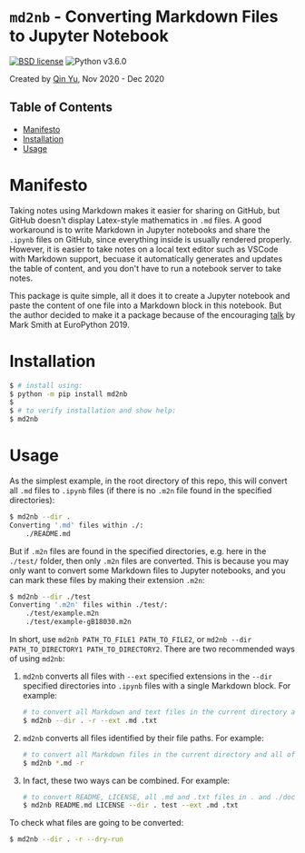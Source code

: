 # `md2nb` - Converting Markdown Files to Jupyter Notebook
[![BSD license](https://img.shields.io/badge/license-BSD%203%20Clause-blue.svg)](https://github.com/qin-yu/md2nb/blob/main/LICENSE)
![Python v3.6.0](https://img.shields.io/badge/Python-v3.6.0-brightgreen.svg)

Created by [Qin Yu](https://github.com/qin-yu), Nov 2020 - Dec 2020

## Table of Contents
- [Manifesto](#manifesto)
- [Installation](#installation)
- [Usage](#usage)

# Manifesto
Taking notes using Markdown makes it easier for sharing on GitHub, but GitHub doesn't display Latex-style mathematics in `.md` files. A good workaround is to write Markdown in Jupyter notebooks and share the `.ipynb` files on GitHub, since everything inside is usually rendered properly. However, it is easier to take notes on a local text editor such as VSCode with Markdown support, becuase it automatically generates and updates the table of content, and you don't have to run a notebook server to take notes.

This package is quite simple, all it does it to create a Jupyter notebook and paste the content of one file into a Markdown block in this notebook. But the author decided to make it a package because of the encouraging [talk](https://www.youtube.com/watch?v=GIF3LaRqgXo) by Mark Smith at EuroPython 2019.

# Installation
```bash
$ # install using:
$ python -m pip install md2nb
$
$ # to verify installation and show help:
$ md2nb
```

# Usage
As the simplest example, in the root directory of this repo, this will convert all `.md` files to `.ipynb` files (if there is no `.m2n` file found in the specified directories):
```bash
$ md2nb --dir .
Converting '.md' files within ./:
	./README.md
```
But if `.m2n` files are found in the specified directories, e.g. here in the `./test/` folder, then only `.m2n` files are converted. This is because you may only want to convert some Markdown files to Jupyter notebooks, and you can mark these files by making their extension `.m2n`:
```bash
$ md2nb --dir ./test
Converting '.m2n' files within ./test/:
	./test/example.m2n
	./test/example-gB18030.m2n
```

In short, use `md2nb PATH_TO_FILE1 PATH_TO_FILE2`, or `md2nb --dir PATH_TO_DIRECTORY1 PATH_TO_DIRECTORY2`. There are two recommended ways of using `md2nb`:

1. `md2nb` converts all files with `--ext` specified extensions in the `--dir` specified directories into `.ipynb` files with a single Markdown block. For example:
    ```bash
    # to convert all Markdown and text files in the current directory and all of its subdirectories
    $ md2nb --dir . -r --ext .md .txt
    ```
2. `md2nb` converts all files identified by their file paths. For example:
    ```bash
    # to convert all Markdown files in the current directory and all of its subdirectories
    $ md2nb *.md -r
    ```
3. In fact, these two ways can be combined. For example:
    ```bash
    # to convert README, LICENSE, all .md and .txt files in . and ./doc/
    $ md2nb README.md LICENSE --dir . test --ext .md .txt
    ```

To check what files are going to be converted:
```bash
$ md2nb --dir . -r --dry-run
```
